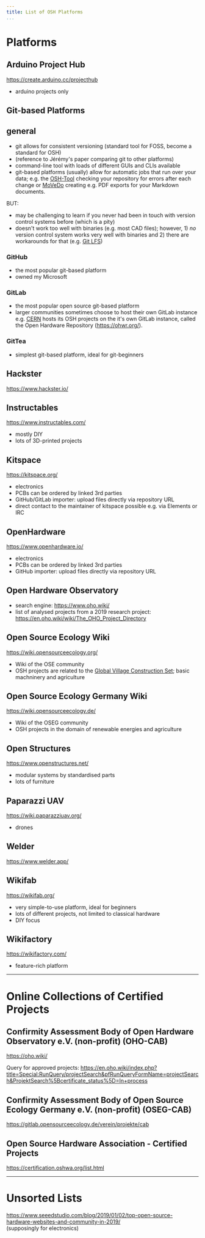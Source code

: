 ```yaml
---
title: List of OSH Platforms
...
```


# Platforms

## Arduino Project Hub

<https://create.arduino.cc/projecthub>

- arduino projects only

## Git-based Platforms

## general

- git allows for consistent versioning (standard tool for FOSS, become a standard for OSH)
- (reference to Jérémy's paper comparing git to other platforms)
- command-line tool with loads of different GUIs and CLIs available
- git-based platforms (usually) allow for automatic jobs that run over your data; e.g. the [OSH-Tool](https://gitlab.com/OSEGermany/osh-tool) checking your repository for errors after each change or [MoVeDo](https://github.com/movedo/MoVeDo) creating e.g. PDF exports for your Markdown documents.

BUT:

- may be challenging to learn if you never had been in touch with version control systems before (which is a pity)
- doesn't work too well with binaries (e.g. most CAD files); however, 1) _no_ version control system works very well with binaries and 2) there are workarounds for that (e.g. [Git LFS](https://git-lfs.github.com/))

### GitHub

- the most popular git-based platform
- owned my Microsoft

### GitLab

- the most popular open source git-based platform
- larger communities sometimes choose to host their own GitLab instance\
    e.g. [CERN](https://home.cern/) hosts its OSH projects on the it's own GitLab instance, called the Open Hardware Repository (<https://ohwr.org/>).

### GitTea

- simplest git-based platform, ideal for git-beginners

## Hackster

<https://www.hackster.io/>

## Instructables

<https://www.instructables.com/>

- mostly DIY
- lots of 3D-printed projects

## Kitspace

<https://kitspace.org/>

- electronics
- PCBs can be ordered by linked 3rd parties
- GitHub/GitLab importer: upload files directly via repository URL
- direct contact to the maintainer of kitspace possible e.g. via Elements or IRC

## OpenHardware

<https://www.openhardware.io/>

- electronics
- PCBs can be ordered by linked 3rd parties
- GitHub importer: upload files directly via repository URL

## Open Hardware Observatory

- search engine: <https://www.oho.wiki/>
- list of analysed projects from a 2019 research project: <https://en.oho.wiki/wiki/The_OHO_Project_Directory>

## Open Source Ecology Wiki

<https://wiki.opensourceecology.org/>

- Wiki of the OSE community
- OSH projects are related to the [Global Village Construction Set](https://wiki.opensourceecology.org/wiki/Global_Village_Construction_Set); basic machninery and agriculture

## Open Source Ecology Germany Wiki

<https://wiki.opensourceecology.de/>

- Wiki of the OSEG community
- OSH projects in the domain of renewable energies and agriculture

## Open Structures

<https://www.openstructures.net/>

- modular systems by standardised parts
- lots of furniture

## Paparazzi UAV

<https://wiki.paparazziuav.org/>

- drones

## Welder

<https://www.welder.app/>

## Wikifab

<https://wikifab.org/>

- very simple-to-use platform, ideal for beginners
- lots of different projects, not limited to classical hardware
- DIY focus

## Wikifactory

<https://wikifactory.com/>

- feature-rich platform

---

# Online Collections of Certified Projects

## Confirmity Assessment Body of Open Hardware Observatory e.V. (non-profit) (OHO-CAB)

<https://oho.wiki/>

Query for approved projects: <https://en.oho.wiki/index.php?title=Special:RunQuery/projectSearch&pfRunQueryFormName=projectSearch&ProjektSearch%5Bcertificate_status%5D=In+process>

## Confirmity Assessment Body of Open Source Ecology Germany e.V. (non-profit) (OSEG-CAB)

<https://gitlab.opensourceecology.de/verein/projekte/cab>

## Open Source Hardware Association - Certified Projects

<https://certification.oshwa.org/list.html>

---

# Unsorted Lists

<https://www.seeedstudio.com/blog/2019/01/02/top-open-source-hardware-websites-and-community-in-2019/>\
(supposingly for electronics)
